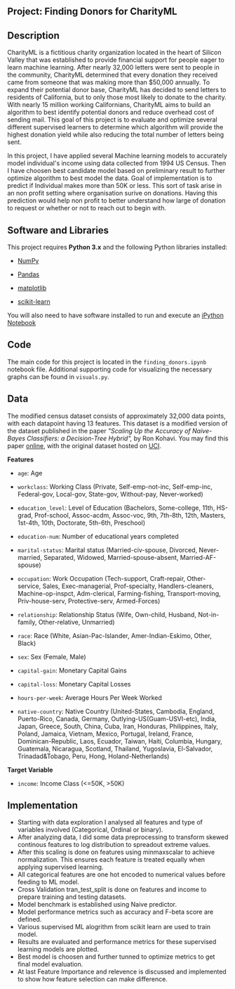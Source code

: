 
## Project: Finding Donors for CharityML

## Description

CharityML is a fictitious charity organization located in the heart of Silicon Valley that was established to provide financial support for people eager to learn machine learning. After nearly 32,000 letters were sent to people in the community, CharityML determined that every donation they received came from someone that was making more than $50,000 annually. To expand their potential donor base, CharityML has decided to send letters to residents of California, but to only those most likely to donate to the charity. With nearly 15 million working Californians, CharityML aims to build an algorithm to best identify potential donors and reduce overhead cost of sending mail. This goal of this project is to evaluate and optimize several different supervised learners to determine which algorithm will provide the highest donation yield while also reducing the total number of letters being sent.

In this project, I have applied several Machine learning models to accurately model individual's income using data collected from 1994 US Census. 
Then I have choosen best candidate model based on preliminary result to further optimize algorithm to best model the data. Goal of implementation 
is to predict if Individual makes more than 50K or less. This sort of task arise in an non profit setting where organisation surive on donations.
Having this prediction would help non profit to better understand how large of donation to request or whether or not to reach out to begin with.


## Software and Libraries


This project requires **Python 3.x** and the following Python libraries installed:


- [NumPy](http://www.numpy.org/)

- [Pandas](http://pandas.pydata.org)

- [matplotlib](http://matplotlib.org/)

- [scikit-learn](http://scikit-learn.org/stable/)


You will also need to have software installed to run and execute an 
[iPython Notebook](http://ipython.org/notebook.html)


## Code

The main code for this project is located in the `finding_donors.ipynb` notebook file. Additional supporting code for visualizing the necessary graphs can be found in `visuals.py`.


## Data


The modified census dataset consists of approximately 32,000 data points, with each datapoint having 13 features. 
This dataset is a modified version of the dataset published in the paper *"Scaling Up the Accuracy of Naive-Bayes Classifiers: a Decision-Tree Hybrid",* by Ron Kohavi. You may find this paper [online](https://www.aaai.org/Papers/KDD/1996/KDD96-033.pdf), with the original dataset hosted 
on [UCI](https://archive.ics.uci.edu/ml/datasets/Census+Income).


**Features**

- `age`: Age

- `workclass`: Working Class (Private, Self-emp-not-inc, Self-emp-inc, Federal-gov, Local-gov, State-gov, Without-pay, Never-worked)

- `education_level`: Level of Education (Bachelors, Some-college, 11th, HS-grad, Prof-school, Assoc-acdm, Assoc-voc, 9th, 7th-8th, 12th, 
   Masters, 1st-4th, 10th, Doctorate, 5th-6th, Preschool)

- `education-num`: Number of educational years completed
- `marital-status`: Marital status (Married-civ-spouse, Divorced, Never-married, Separated, 
   Widowed, Married-spouse-absent, Married-AF-spouse)

- `occupation`: Work Occupation (Tech-support, Craft-repair, Other-service, Sales, Exec-managerial, Prof-specialty, Handlers-cleaners, 
   Machine-op-inspct, Adm-clerical, Farming-fishing, Transport-moving, Priv-house-serv, Protective-serv, Armed-Forces)

- `relationship`: Relationship Status (Wife, Own-child, Husband, Not-in-family, Other-relative, Unmarried)

- `race`: Race (White, Asian-Pac-Islander, Amer-Indian-Eskimo, Other, Black)

- `sex`: Sex (Female, Male)

- `capital-gain`: Monetary Capital Gains

- `capital-loss`: Monetary Capital Losses

- `hours-per-week`: Average Hours Per Week Worked

- `native-country`: Native Country (United-States, Cambodia, England, Puerto-Rico, Canada, Germany, Outlying-US(Guam-USVI-etc), India, Japan, 
   Greece, South, China, Cuba, Iran, Honduras, Philippines, Italy, Poland, Jamaica, Vietnam, Mexico, Portugal, Ireland, France, Dominican-Republic, 
   Laos, Ecuador, Taiwan, Haiti, Columbia, Hungary, Guatemala, Nicaragua, Scotland, Thailand, Yugoslavia, El-Salvador, Trinadad&Tobago, Peru, 
   Hong, Holand-Netherlands)

**Target Variable**
- `income`: Income Class (<=50K, >50K)


## Implementation
- Starting with data exploration I analysed all features and type of variables involved (Categorical, Ordinal or binary). 
- After analyzing data, I did some data preprocessing to transform skewed continous features to log distribution to spreadout extreme values. 
- After this scaling is done on features using minmaxscalar to achieve normalization. This ensures each feature is treated equally when applying 
  supervised learning.
- All categorical features are one hot encoded to numerical values before feeding to ML model.  
- Cross Validation tran_test_split is done on features and income to prepare training and testing datasets.
- Model benchmark is established using Naive predictor.
- Model performance metrics such as accuracy and F-beta score are defined.
- Various supervised ML alogrithm from scikit learn are used to train model. 
- Results are evaluated and performance metrics for these supervised learning models are plotted. 
- Best model is choosen and further tunned to optimize metrics to get final model evaluation.
- At last Feature Importance and relevence is discussed and implemented to show how feature selection can make difference. 
